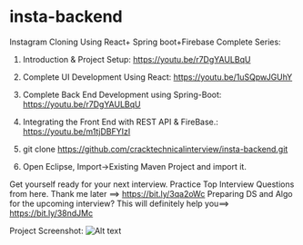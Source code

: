 # insta-backend

Instagram Cloning Using React+ Spring boot+Firebase
Complete Series:
1. Introduction & Project Setup: https://youtu.be/r7DgYAULBqU
2. Complete UI Development Using React: https://youtu.be/1uSQpwJGUhY
3. Complete Back End Development using Spring-Boot: https://youtu.be/r7DgYAULBqU
4. Integrating the Front End with REST API & FireBase.: https://youtu.be/m1tjDBFYIzI


1. git clone https://github.com/cracktechnicalinterview/insta-backend.git
2. Open Eclipse, Import->Existing Maven Project and import it.


Get yourself ready for your next interview. Practice Top Interview Questions from here. Thank me later ==>   https://bit.ly/3qa2oWc
Preparing DS and Algo for the upcoming interview? This will definitely help you==> https://bit.ly/38ndJMc

Project Screenshot:
![Alt text](https://drive.google.com/file/d/1jI_MWa8ESjsXlFxktOrJd6oZ7ICdzk8J/view?usp=sharingraw=true)
